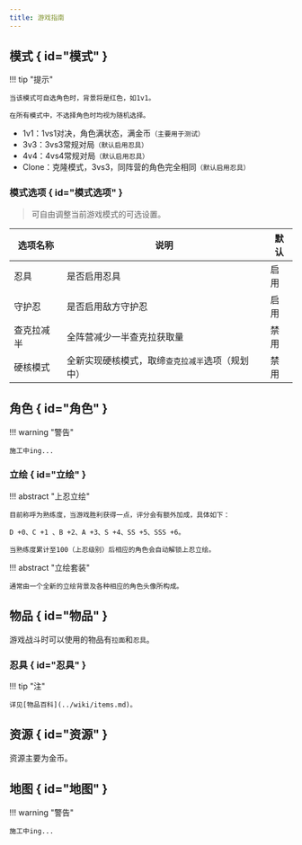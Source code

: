 ```yaml
---
title: 游戏指南
---
```


## 模式 { id="模式" }

!!! tip "提示"

    当该模式可自选角色时，背景将是红色，如1v1。

    在所有模式中，不选择角色时均视为随机选择。

- 1v1：1vs1对决，角色满状态，满金币`（主要用于测试）`
- 3v3：3vs3常规对局`（默认启用忍具）`
- 4v4：4vs4常规对局`（默认启用忍具）`
- Clone：克隆模式，3vs3，同阵营的角色完全相同`（默认启用忍具）`

### 模式选项 { id="模式选项" }

> 可自由调整当前游戏模式的可选设置。

| 选项名称   | 说明                                             | 默认 |
| ---------- | ------------------------------------------------ | ---- |
| 忍具       | 是否启用忍具                                     | 启用 |
| 守护忍     | 是否启用敌方守护忍                               | 启用 |
| 查克拉减半 | 全阵营减少一半查克拉获取量                       | 禁用 |
| 硬核模式   | 全新实现硬核模式，取缔`查克拉减半`选项（规划中） | 禁用 |

## 角色 { id="角色" }

!!! warning "警告"

    施工中ing...

### 立绘 { id="立绘" }

!!! abstract "上忍立绘"

    目前称呼为熟练度，当游戏胜利获得一点，评分会有额外加成，具体如下：

    D +0、C +1 、B +2、A +3、S +4、SS +5、SSS +6。

    当熟练度累计至100（上忍级别）后相应的角色会自动解锁上忍立绘。

!!! abstract "立绘套装"

    通常由一个全新的立绘背景及各种相应的角色头像所构成。

## 物品 { id="物品" }

游戏战斗时可以使用的物品有`拉面`和`忍具`。

### 忍具 { id="忍具" }

!!! tip "注"

    详见[物品百科](../wiki/items.md)。

## 资源 { id="资源" }

资源主要为金币。

## 地图 { id="地图" }

!!! warning "警告"

    施工中ing...
